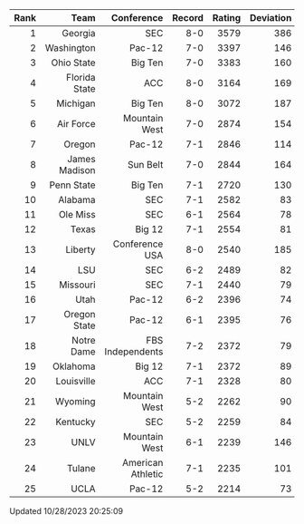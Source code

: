 | Rank  | Team                 | Conference           | Record   | Rating | Deviation |
| ---:  | ---:                 | ---:                 | ---:     | ---:   | ---:      |
| 1     | Georgia              | SEC                  | 8-0      | 3579   | 386       |
| 2     | Washington           | Pac-12               | 7-0      | 3397   | 146       |
| 3     | Ohio State           | Big Ten              | 7-0      | 3383   | 160       |
| 4     | Florida State        | ACC                  | 8-0      | 3164   | 169       |
| 5     | Michigan             | Big Ten              | 8-0      | 3072   | 187       |
| 6     | Air Force            | Mountain West        | 7-0      | 2874   | 154       |
| 7     | Oregon               | Pac-12               | 7-1      | 2846   | 114       |
| 8     | James Madison        | Sun Belt             | 7-0      | 2844   | 164       |
| 9     | Penn State           | Big Ten              | 7-1      | 2720   | 130       |
| 10    | Alabama              | SEC                  | 7-1      | 2582   | 83        |
| 11    | Ole Miss             | SEC                  | 6-1      | 2564   | 78        |
| 12    | Texas                | Big 12               | 7-1      | 2554   | 81        |
| 13    | Liberty              | Conference USA       | 8-0      | 2540   | 185       |
| 14    | LSU                  | SEC                  | 6-2      | 2489   | 82        |
| 15    | Missouri             | SEC                  | 7-1      | 2440   | 79        |
| 16    | Utah                 | Pac-12               | 6-2      | 2396   | 74        |
| 17    | Oregon State         | Pac-12               | 6-1      | 2395   | 76        |
| 18    | Notre Dame           | FBS Independents     | 7-2      | 2372   | 79        |
| 19    | Oklahoma             | Big 12               | 7-1      | 2372   | 89        |
| 20    | Louisville           | ACC                  | 7-1      | 2328   | 80        |
| 21    | Wyoming              | Mountain West        | 5-2      | 2262   | 90        |
| 22    | Kentucky             | SEC                  | 5-2      | 2259   | 84        |
| 23    | UNLV                 | Mountain West        | 6-1      | 2239   | 146       |
| 24    | Tulane               | American Athletic    | 7-1      | 2235   | 101       |
| 25    | UCLA                 | Pac-12               | 5-2      | 2214   | 73        |

Updated 10/28/2023 20:25:09
